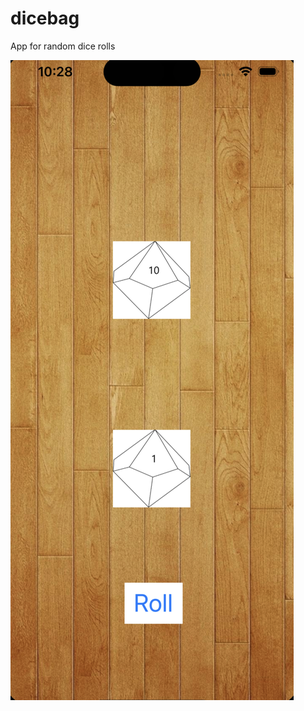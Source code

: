 # dicebag
App for random dice rolls

![alt text](https://github.com/virgilanddante/dicebag/blob/main/screenshot1.png)
